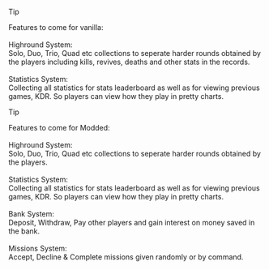 > [!TIP]
> Features to come for vanilla:<br/><br/>
> Highround System:<br/>
> Solo, Duo, Trio, Quad etc collections to seperate harder rounds obtained by the players including kills, revives, deaths and other stats in the records.<br/><br/>
> Statistics System:<br/>
> Collecting all statistics for stats leaderboard as well as for viewing previous games, KDR. So players can view how they play in pretty charts.

> [!TIP]
> Features to come for Modded:<br/><br/>
> Highround System:<br/>
> Solo, Duo, Trio, Quad etc collections to seperate harder rounds obtained by the players.<br/><br/>
> Statistics System:<br/>
> Collecting all statistics for stats leaderboard as well as for viewing previous games, KDR. So players can view how they play in pretty charts.<br/><br/>
> Bank System:<br/>
> Deposit, Withdraw, Pay other players and gain interest on money saved in the bank.<br/><br/>
> Missions System:<br/>
> Accept, Decline & Complete missions given randomly or by command.
